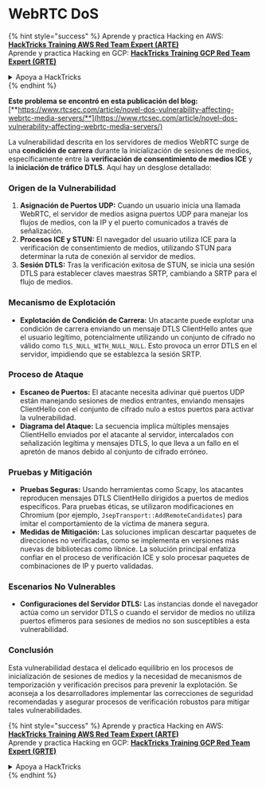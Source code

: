 # WebRTC DoS

{% hint style="success" %}
Aprende y practica Hacking en AWS:<img src="../../.gitbook/assets/arte.png" alt="" data-size="line">[**HackTricks Training AWS Red Team Expert (ARTE)**](https://training.hacktricks.xyz/courses/arte)<img src="../../.gitbook/assets/arte.png" alt="" data-size="line">\
Aprende y practica Hacking en GCP: <img src="../../.gitbook/assets/grte.png" alt="" data-size="line">[**HackTricks Training GCP Red Team Expert (GRTE)**<img src="../../.gitbook/assets/grte.png" alt="" data-size="line">](https://training.hacktricks.xyz/courses/grte)

<details>

<summary>Apoya a HackTricks</summary>

* Revisa los [**planes de suscripción**](https://github.com/sponsors/carlospolop)!
* **Únete al** 💬 [**grupo de Discord**](https://discord.gg/hRep4RUj7f) o al [**grupo de telegram**](https://t.me/peass) o **síguenos** en **Twitter** 🐦 [**@hacktricks\_live**](https://twitter.com/hacktricks\_live)**.**
* **Comparte trucos de hacking enviando PRs a los** [**HackTricks**](https://github.com/carlospolop/hacktricks) y [**HackTricks Cloud**](https://github.com/carlospolop/hacktricks-cloud) repos de github.

</details>
{% endhint %}

**Este problema se encontró en esta publicación del blog:** [**https://www.rtcsec.com/article/novel-dos-vulnerability-affecting-webrtc-media-servers/**](https://www.rtcsec.com/article/novel-dos-vulnerability-affecting-webrtc-media-servers/)

La vulnerabilidad descrita en los servidores de medios WebRTC surge de una **condición de carrera** durante la inicialización de sesiones de medios, específicamente entre la **verificación de consentimiento de medios ICE** y la **iniciación de tráfico DTLS**. Aquí hay un desglose detallado:

### Origen de la Vulnerabilidad

1. **Asignación de Puertos UDP:** Cuando un usuario inicia una llamada WebRTC, el servidor de medios asigna puertos UDP para manejar los flujos de medios, con la IP y el puerto comunicados a través de señalización.
2. **Procesos ICE y STUN:** El navegador del usuario utiliza ICE para la verificación de consentimiento de medios, utilizando STUN para determinar la ruta de conexión al servidor de medios.
3. **Sesión DTLS:** Tras la verificación exitosa de STUN, se inicia una sesión DTLS para establecer claves maestras SRTP, cambiando a SRTP para el flujo de medios.

### Mecanismo de Explotación

* **Explotación de Condición de Carrera:** Un atacante puede explotar una condición de carrera enviando un mensaje DTLS ClientHello antes que el usuario legítimo, potencialmente utilizando un conjunto de cifrado no válido como `TLS_NULL_WITH_NULL_NULL`. Esto provoca un error DTLS en el servidor, impidiendo que se establezca la sesión SRTP.

### Proceso de Ataque

* **Escaneo de Puertos:** El atacante necesita adivinar qué puertos UDP están manejando sesiones de medios entrantes, enviando mensajes ClientHello con el conjunto de cifrado nulo a estos puertos para activar la vulnerabilidad.
* **Diagrama del Ataque:** La secuencia implica múltiples mensajes ClientHello enviados por el atacante al servidor, intercalados con señalización legítima y mensajes DTLS, lo que lleva a un fallo en el apretón de manos debido al conjunto de cifrado erróneo.

### Pruebas y Mitigación

* **Pruebas Seguras:** Usando herramientas como Scapy, los atacantes reproducen mensajes DTLS ClientHello dirigidos a puertos de medios específicos. Para pruebas éticas, se utilizaron modificaciones en Chromium (por ejemplo, `JsepTransport::AddRemoteCandidates`) para imitar el comportamiento de la víctima de manera segura.
* **Medidas de Mitigación:** Las soluciones implican descartar paquetes de direcciones no verificadas, como se implementa en versiones más nuevas de bibliotecas como libnice. La solución principal enfatiza confiar en el proceso de verificación ICE y solo procesar paquetes de combinaciones de IP y puerto validadas.

### Escenarios No Vulnerables

* **Configuraciones del Servidor DTLS:** Las instancias donde el navegador actúa como un servidor DTLS o cuando el servidor de medios no utiliza puertos efímeros para sesiones de medios no son susceptibles a esta vulnerabilidad.

### Conclusión

Esta vulnerabilidad destaca el delicado equilibrio en los procesos de inicialización de sesiones de medios y la necesidad de mecanismos de temporización y verificación precisos para prevenir la explotación. Se aconseja a los desarrolladores implementar las correcciones de seguridad recomendadas y asegurar procesos de verificación robustos para mitigar tales vulnerabilidades.

{% hint style="success" %}
Aprende y practica Hacking en AWS:<img src="../../.gitbook/assets/arte.png" alt="" data-size="line">[**HackTricks Training AWS Red Team Expert (ARTE)**](https://training.hacktricks.xyz/courses/arte)<img src="../../.gitbook/assets/arte.png" alt="" data-size="line">\
Aprende y practica Hacking en GCP: <img src="../../.gitbook/assets/grte.png" alt="" data-size="line">[**HackTricks Training GCP Red Team Expert (GRTE)**<img src="../../.gitbook/assets/grte.png" alt="" data-size="line">](https://training.hacktricks.xyz/courses/grte)

<details>

<summary>Apoya a HackTricks</summary>

* Revisa los [**planes de suscripción**](https://github.com/sponsors/carlospolop)!
* **Únete al** 💬 [**grupo de Discord**](https://discord.gg/hRep4RUj7f) o al [**grupo de telegram**](https://t.me/peass) o **síguenos** en **Twitter** 🐦 [**@hacktricks\_live**](https://twitter.com/hacktricks\_live)**.**
* **Comparte trucos de hacking enviando PRs a los** [**HackTricks**](https://github.com/carlospolop/hacktricks) y [**HackTricks Cloud**](https://github.com/carlospolop/hacktricks-cloud) repos de github.

</details>
{% endhint %}
